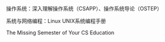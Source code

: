 
操作系统：深入理解操作系统（CSAPP）、操作系统导论（OSTEP）

系统与网络编程：Linux UNIX系统编程手册

The Missing Semester of Your CS Education
